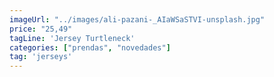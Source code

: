 ```yaml
---
imageUrl: "../images/ali-pazani-_AIaWSaSTVI-unsplash.jpg"
price: "25,49"
tagLine: 'Jersey Turtleneck'
categories: ["prendas", "novedades"]
tag: 'jerseys'
---
```

